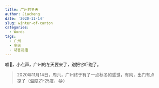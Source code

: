```yaml
---
title: 广州的冬天
author: Jiacheng
date: '2020-11-14'
slug: winter-of-canton
categories:
  - Words
tags:
  - 广州
  - 冬天
  - 胡言乱语
---
```


嘘🤫️，小点声，广州的冬天要来了，别把它吓跑了。

> 2020年11月14日，周六，广州终于有了一点秋冬的感觉，有风，出门有点凉了（温度21-25度，😂️）